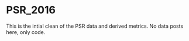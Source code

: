 # PSR_2016

This is the intial clean of the PSR data and derived metrics.
No data posts here, only code.

